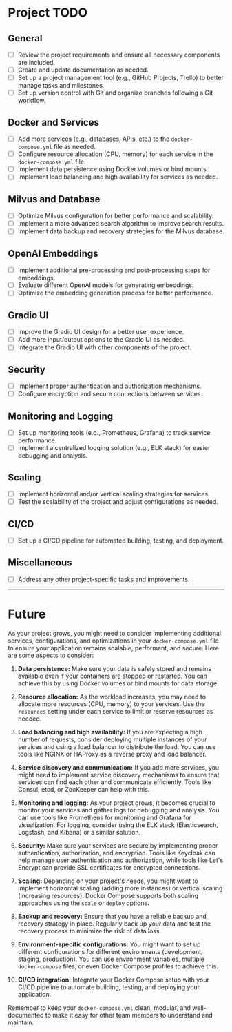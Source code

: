 # Project TODO

## General

- [ ] Review the project requirements and ensure all necessary components are included.
- [ ] Create and update documentation as needed.
- [ ] Set up a project management tool (e.g., GitHub Projects, Trello) to better manage tasks and milestones.
- [ ] Set up version control with Git and organize branches following a Git workflow.

## Docker and Services

- [ ] Add more services (e.g., databases, APIs, etc.) to the `docker-compose.yml` file as needed.
- [ ] Configure resource allocation (CPU, memory) for each service in the `docker-compose.yml` file.
- [ ] Implement data persistence using Docker volumes or bind mounts.
- [ ] Implement load balancing and high availability for services as needed.

## Milvus and Database

- [ ] Optimize Milvus configuration for better performance and scalability.
- [ ] Implement a more advanced search algorithm to improve search results.
- [ ] Implement data backup and recovery strategies for the Milvus database.

## OpenAI Embeddings

- [ ] Implement additional pre-processing and post-processing steps for embeddings.
- [ ] Evaluate different OpenAI models for generating embeddings.
- [ ] Optimize the embedding generation process for better performance.

## Gradio UI

- [ ] Improve the Gradio UI design for a better user experience.
- [ ] Add more input/output options to the Gradio UI as needed.
- [ ] Integrate the Gradio UI with other components of the project.

## Security

- [ ] Implement proper authentication and authorization mechanisms.
- [ ] Configure encryption and secure connections between services.

## Monitoring and Logging

- [ ] Set up monitoring tools (e.g., Prometheus, Grafana) to track service performance.
- [ ] Implement a centralized logging solution (e.g., ELK stack) for easier debugging and analysis.

## Scaling

- [ ] Implement horizontal and/or vertical scaling strategies for services.
- [ ] Test the scalability of the project and adjust configurations as needed.

## CI/CD

- [ ] Set up a CI/CD pipeline for automated building, testing, and deployment.

## Miscellaneous

- [ ] Address any other project-specific tasks and improvements.


---

# Future

As your project grows, you might need to consider implementing additional services, configurations, and optimizations in your `docker-compose.yml` file to ensure your application remains scalable, performant, and secure. Here are some aspects to consider:

1. **Data persistence:** Make sure your data is safely stored and remains available even if your containers are stopped or restarted. You can achieve this by using Docker volumes or bind mounts for data storage.

2. **Resource allocation:** As the workload increases, you may need to allocate more resources (CPU, memory) to your services. Use the `resources` setting under each service to limit or reserve resources as needed.

3. **Load balancing and high availability:** If you are expecting a high number of requests, consider deploying multiple instances of your services and using a load balancer to distribute the load. You can use tools like NGINX or HAProxy as a reverse proxy and load balancer.

4. **Service discovery and communication:** If you add more services, you might need to implement service discovery mechanisms to ensure that services can find each other and communicate efficiently. Tools like Consul, etcd, or ZooKeeper can help with this.

5. **Monitoring and logging:** As your project grows, it becomes crucial to monitor your services and gather logs for debugging and analysis. You can use tools like Prometheus for monitoring and Grafana for visualization. For logging, consider using the ELK stack (Elasticsearch, Logstash, and Kibana) or a similar solution.

6. **Security:** Make sure your services are secure by implementing proper authentication, authorization, and encryption. Tools like Keycloak can help manage user authentication and authorization, while tools like Let's Encrypt can provide SSL certificates for encrypted connections.

7. **Scaling:** Depending on your project's needs, you might want to implement horizontal scaling (adding more instances) or vertical scaling (increasing resources). Docker Compose supports both scaling approaches using the `scale` or `deploy` options.

8. **Backup and recovery:** Ensure that you have a reliable backup and recovery strategy in place. Regularly back up your data and test the recovery process to minimize the risk of data loss.

9. **Environment-specific configurations:** You might want to set up different configurations for different environments (development, staging, production). You can use environment variables, multiple `docker-compose` files, or even Docker Compose profiles to achieve this.

10. **CI/CD integration:** Integrate your Docker Compose setup with your CI/CD pipeline to automate building, testing, and deploying your application.

Remember to keep your `docker-compose.yml` clean, modular, and well-documented to make it easy for other team members to understand and maintain.